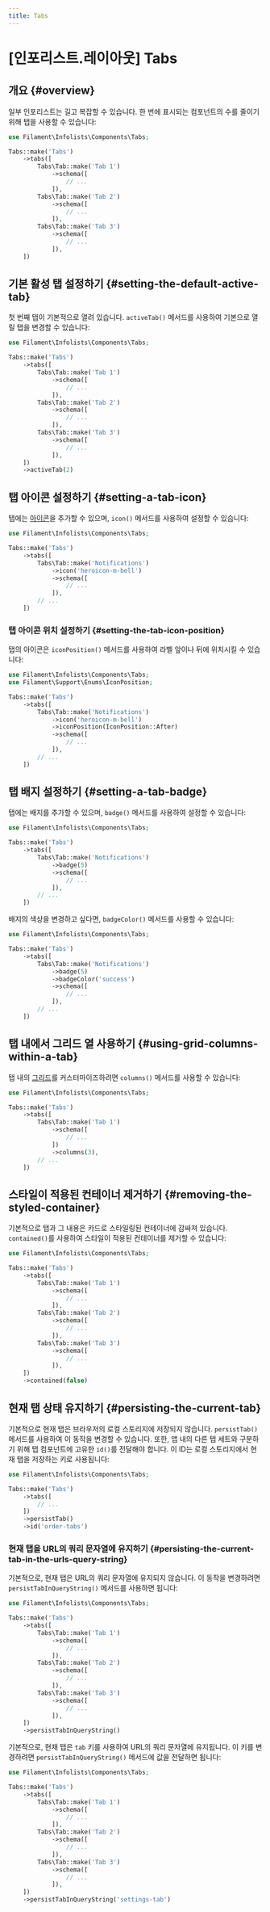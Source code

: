 ```yaml
---
title: Tabs
---
```

# [인포리스트.레이아웃] Tabs

## 개요 {#overview}

일부 인포리스트는 길고 복잡할 수 있습니다. 한 번에 표시되는 컴포넌트의 수를 줄이기 위해 탭을 사용할 수 있습니다:

```php
use Filament\Infolists\Components\Tabs;

Tabs::make('Tabs')
    ->tabs([
        Tabs\Tab::make('Tab 1')
            ->schema([
                // ...
            ]),
        Tabs\Tab::make('Tab 2')
            ->schema([
                // ...
            ]),
        Tabs\Tab::make('Tab 3')
            ->schema([
                // ...
            ]),
    ])
```

<AutoScreenshot name="infolists/layout/tabs/simple" alt="Tabs" version="3.x" />

## 기본 활성 탭 설정하기 {#setting-the-default-active-tab}

첫 번째 탭이 기본적으로 열려 있습니다. `activeTab()` 메서드를 사용하여 기본으로 열릴 탭을 변경할 수 있습니다:

```php
use Filament\Infolists\Components\Tabs;

Tabs::make('Tabs')
    ->tabs([
        Tabs\Tab::make('Tab 1')
            ->schema([
                // ...
            ]),
        Tabs\Tab::make('Tab 2')
            ->schema([
                // ...
            ]),
        Tabs\Tab::make('Tab 3')
            ->schema([
                // ...
            ]),
    ])
    ->activeTab(2)
```

## 탭 아이콘 설정하기 {#setting-a-tab-icon}

탭에는 [아이콘](https://blade-ui-kit.com/blade-icons?set=1#search)을 추가할 수 있으며, `icon()` 메서드를 사용하여 설정할 수 있습니다:

```php
use Filament\Infolists\Components\Tabs;

Tabs::make('Tabs')
    ->tabs([
        Tabs\Tab::make('Notifications')
            ->icon('heroicon-m-bell')
            ->schema([
                // ...
            ]),
        // ...
    ])
```

<AutoScreenshot name="infolists/layout/tabs/icons" alt="아이콘이 있는 탭" version="3.x" />

### 탭 아이콘 위치 설정하기 {#setting-the-tab-icon-position}

탭의 아이콘은 `iconPosition()` 메서드를 사용하여 라벨 앞이나 뒤에 위치시킬 수 있습니다:

```php
use Filament\Infolists\Components\Tabs;
use Filament\Support\Enums\IconPosition;

Tabs::make('Tabs')
    ->tabs([
        Tabs\Tab::make('Notifications')
            ->icon('heroicon-m-bell')
            ->iconPosition(IconPosition::After)
            ->schema([
                // ...
            ]),
        // ...
    ])
```

<AutoScreenshot name="infolists/layout/tabs/icons-after" alt="라벨 뒤에 아이콘이 있는 탭" version="3.x" />

## 탭 배지 설정하기 {#setting-a-tab-badge}

탭에는 배지를 추가할 수 있으며, `badge()` 메서드를 사용하여 설정할 수 있습니다:

```php
use Filament\Infolists\Components\Tabs;

Tabs::make('Tabs')
    ->tabs([
        Tabs\Tab::make('Notifications')
            ->badge(5)
            ->schema([
                // ...
            ]),
        // ...
    ])
```

<AutoScreenshot name="infolists/layout/tabs/badges" alt="배지가 있는 탭" version="3.x" />

배지의 색상을 변경하고 싶다면, `badgeColor()` 메서드를 사용할 수 있습니다:

```php
use Filament\Infolists\Components\Tabs;

Tabs::make('Tabs')
    ->tabs([
        Tabs\Tab::make('Notifications')
            ->badge(5)
            ->badgeColor('success')
            ->schema([
                // ...
            ]),
        // ...
    ])
```

## 탭 내에서 그리드 열 사용하기 {#using-grid-columns-within-a-tab}

탭 내의 [그리드](grid)를 커스터마이즈하려면 `columns()` 메서드를 사용할 수 있습니다:

```php
use Filament\Infolists\Components\Tabs;

Tabs::make('Tabs')
    ->tabs([
        Tabs\Tab::make('Tab 1')
            ->schema([
                // ...
            ])
            ->columns(3),
        // ...
    ])
```

## 스타일이 적용된 컨테이너 제거하기 {#removing-the-styled-container}

기본적으로 탭과 그 내용은 카드로 스타일링된 컨테이너에 감싸져 있습니다. `contained()`를 사용하여 스타일이 적용된 컨테이너를 제거할 수 있습니다:

```php
use Filament\Infolists\Components\Tabs;

Tabs::make('Tabs')
    ->tabs([
        Tabs\Tab::make('Tab 1')
            ->schema([
                // ...
            ]),
        Tabs\Tab::make('Tab 2')
            ->schema([
                // ...
            ]),
        Tabs\Tab::make('Tab 3')
            ->schema([
                // ...
            ]),
    ])
    ->contained(false)
```

## 현재 탭 상태 유지하기 {#persisting-the-current-tab}

기본적으로 현재 탭은 브라우저의 로컬 스토리지에 저장되지 않습니다. `persistTab()` 메서드를 사용하여 이 동작을 변경할 수 있습니다. 또한, 앱 내의 다른 탭 세트와 구분하기 위해 탭 컴포넌트에 고유한 `id()`를 전달해야 합니다. 이 ID는 로컬 스토리지에서 현재 탭을 저장하는 키로 사용됩니다:

```php
use Filament\Infolists\Components\Tabs;

Tabs::make('Tabs')
    ->tabs([
        // ...
    ])
    ->persistTab()
    ->id('order-tabs')
```

### 현재 탭을 URL의 쿼리 문자열에 유지하기 {#persisting-the-current-tab-in-the-urls-query-string}

기본적으로, 현재 탭은 URL의 쿼리 문자열에 유지되지 않습니다. 이 동작을 변경하려면 `persistTabInQueryString()` 메서드를 사용하면 됩니다:

```php
use Filament\Infolists\Components\Tabs;

Tabs::make('Tabs')
    ->tabs([
        Tabs\Tab::make('Tab 1')
            ->schema([
                // ...
            ]),
        Tabs\Tab::make('Tab 2')
            ->schema([
                // ...
            ]),
        Tabs\Tab::make('Tab 3')
            ->schema([
                // ...
            ]),
    ])
    ->persistTabInQueryString()
```

기본적으로, 현재 탭은 `tab` 키를 사용하여 URL의 쿼리 문자열에 유지됩니다. 이 키를 변경하려면 `persistTabInQueryString()` 메서드에 값을 전달하면 됩니다:

```php
use Filament\Infolists\Components\Tabs;

Tabs::make('Tabs')
    ->tabs([
        Tabs\Tab::make('Tab 1')
            ->schema([
                // ...
            ]),
        Tabs\Tab::make('Tab 2')
            ->schema([
                // ...
            ]),
        Tabs\Tab::make('Tab 3')
            ->schema([
                // ...
            ]),
    ])
    ->persistTabInQueryString('settings-tab')
```
